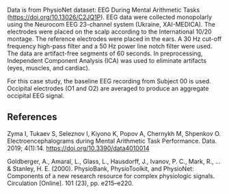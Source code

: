 Data is from PhysioNet dataset: EEG During Mental Arithmetic Tasks (https://doi.org/10.13026/C2JQ1P). EEG data were collected monopolarly using the Neurocom EEG 23-channel system (Ukraine, XAI-MEDICA). The electrodes were placed on the scalp according to the International 10/20 montage. The reference electrodes were placed in the ears. A 30 Hz cut-off frequency high-pass filter and a 50 Hz power line notch filter were used. The data are artifact-free segments of 60 seconds. In preprocessing, Independent Component Analysis (ICA) was used to eliminate artifacts (eyes, muscles, and cardiac). 

For this case study, the baseline EEG recording from Subject 00 is used. Occipital electrodes (O1 and O2) are averaged to produce an aggregate occipital EEG signal. 

## References
Zyma I, Tukaev S, Seleznov I, Kiyono K, Popov A, Chernykh M, Shpenkov O. Electroencephalograms during Mental Arithmetic Task Performance. Data. 2019; 4(1):14. https://doi.org/10.3390/data4010014

Goldberger, A., Amaral, L., Glass, L., Hausdorff, J., Ivanov, P. C., Mark, R., ... & Stanley, H. E. (2000). PhysioBank, PhysioToolkit, and PhysioNet: Components of a new research resource for complex physiologic signals. Circulation [Online]. 101 (23), pp. e215–e220.
